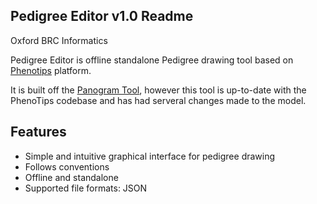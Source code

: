 ## Pedigree Editor v1.0 Readme
Oxford BRC Informatics

Pedigree Editor is offline standalone Pedigree drawing tool based on [Phenotips](https://github.com/phenotips/phenotips) platform.

It is built off the [Panogram Tool](https://github.com/panogram/panogram), however this tool is up-to-date with the PhenoTips
codebase and has had serveral changes made to the model.

## Features

- Simple and intuitive graphical interface for pedigree drawing
- Follows conventions
- Offline and standalone
- Supported file formats: JSON
